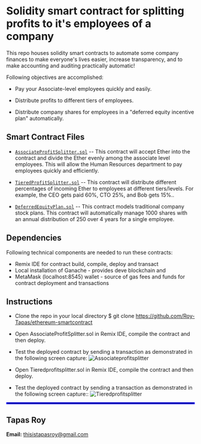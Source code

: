 # Solidity smart contract for splitting profits to it's employees of a company

This repo houses solidity smart contracts to automate some company finances to make everyone's lives easier, increase transparency, and to make accounting and auditing practically automatic!

Following objectives are accomplished:

* Pay your Associate-level employees quickly and easily.

* Distribute profits to different tiers of employees.

* Distribute company shares for employees in a "deferred equity incentive plan" automatically.


## Smart Contract Files

* [`AssociateProfitSplitter.sol`](AssociateProfitSplitter.sol) -- This contract will accept Ether into the contract and divide the Ether evenly among the associate level employees. This will allow the Human Resources department to pay employees quickly and efficiently.

* [`TieredProfitSplitter.sol`](TieredProfitSplitter.sol) -- This contract will distribute different percentages of incoming Ether to employees at different tiers/levels. For example, the CEO gets paid 60%, CTO 25%, and Bob gets 15%..

* [`DeferredEquityPlan.sol`](Starter-Code/DeferredEquityPlan.sol) -- This contract models traditional company stock plans. This contract will automatically manage 1000 shares with an annual distribution of 250 over 4 years for a single employee.
  
   
## Dependencies
Following technical components are needed to run these contracts:
* Remix IDE for contract build, compile, deploy and transact
* Local installation of Ganache - provides deve blockchain and 
* MetaMask (localhost:8545) wallet - source of gas fees and funds for contract deployment and transactions
   
  
## Instructions
* Clone the repo in your local directory $ git clone https://github.com/Roy-Tapas/ethereum-smartcontract
* Open AssociateProfitSplitter.sol in Remix IDE, compile the contract and then deploy.
* Test the deployed contract by sending a transaction as demonstrated in the following screen capture:
![Associateprofitsplitter](Images/Associateprofitsplitter.gif)
  
    
* Open Tieredprofitsplitter.sol in Remix IDE, compile the contract and then deploy.
* Test the deployed contract by sending a transaction as demonstrated in the following screen capture::
![Tieredprofitsplitter](Images/Tieredprofitsplitter.gif)


<hr style="border:2px solid blue"> </hr>

## Tapas Roy

**Email:** thisistapasroy@gmail.com